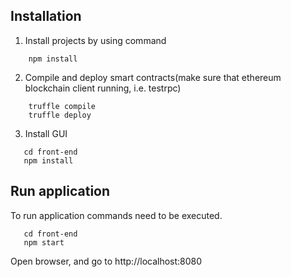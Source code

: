 ## Installation


1. Install projects by using command

````
    npm install
````

2. Compile and deploy smart contracts(make sure that ethereum blockchain client running, i.e. testrpc)

````
    truffle compile
    truffle deploy
````
3. Install GUI
````
   cd front-end
   npm install
````

## Run application

To run application commands need to be executed. 
````
   cd front-end
   npm start
````
Open browser, and go to http://localhost:8080 